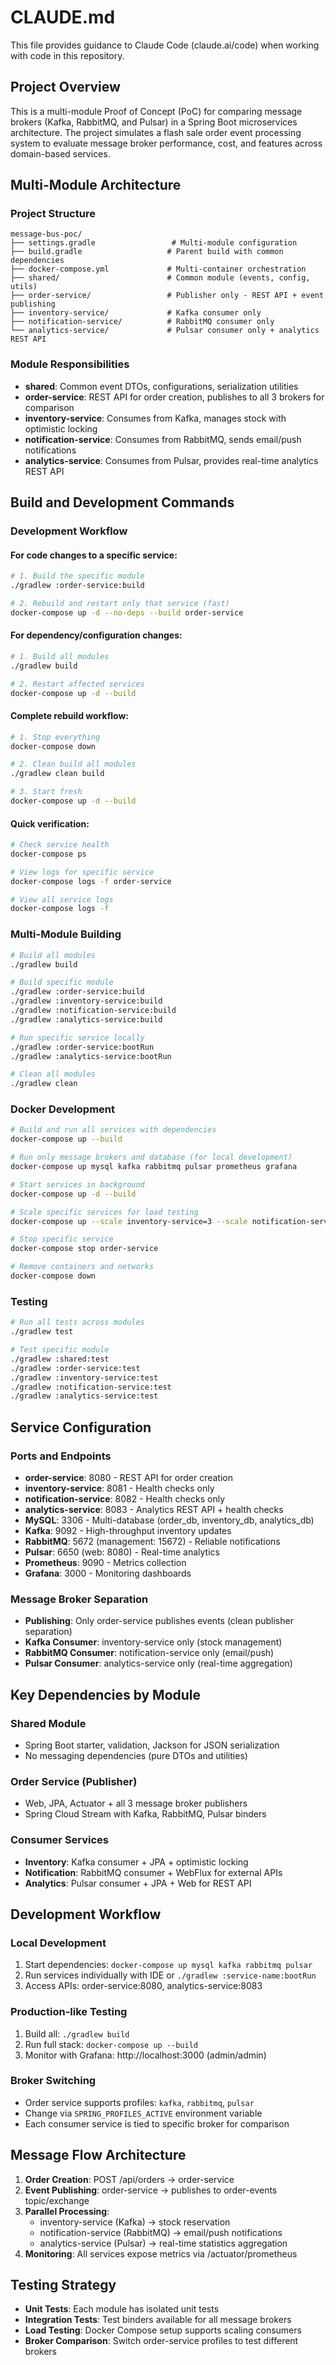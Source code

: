 # CLAUDE.md

This file provides guidance to Claude Code (claude.ai/code) when working with code in this repository.

## Project Overview

This is a multi-module Proof of Concept (PoC) for comparing message brokers (Kafka, RabbitMQ, and Pulsar) in a Spring Boot microservices architecture. The project simulates a flash sale order event processing system to evaluate message broker performance, cost, and features across domain-based services.

## Multi-Module Architecture

### Project Structure
```
message-bus-poc/
├── settings.gradle                 # Multi-module configuration
├── build.gradle                   # Parent build with common dependencies
├── docker-compose.yml             # Multi-container orchestration
├── shared/                        # Common module (events, config, utils)
├── order-service/                 # Publisher only - REST API + event publishing
├── inventory-service/             # Kafka consumer only
├── notification-service/          # RabbitMQ consumer only
└── analytics-service/             # Pulsar consumer only + analytics REST API
```

### Module Responsibilities
- **shared**: Common event DTOs, configurations, serialization utilities
- **order-service**: REST API for order creation, publishes to all 3 brokers for comparison
- **inventory-service**: Consumes from Kafka, manages stock with optimistic locking
- **notification-service**: Consumes from RabbitMQ, sends email/push notifications
- **analytics-service**: Consumes from Pulsar, provides real-time analytics REST API

## Build and Development Commands

### Development Workflow

#### For code changes to a specific service:
```bash
# 1. Build the specific module
./gradlew :order-service:build

# 2. Rebuild and restart only that service (fast)
docker-compose up -d --no-deps --build order-service
```

#### For dependency/configuration changes:
```bash
# 1. Build all modules
./gradlew build

# 2. Restart affected services
docker-compose up -d --build
```

#### Complete rebuild workflow:
```bash
# 1. Stop everything
docker-compose down

# 2. Clean build all modules
./gradlew clean build

# 3. Start fresh
docker-compose up -d --build
```

#### Quick verification:
```bash
# Check service health
docker-compose ps

# View logs for specific service
docker-compose logs -f order-service

# View all service logs
docker-compose logs -f
```

### Multi-Module Building
```bash
# Build all modules
./gradlew build

# Build specific module
./gradlew :order-service:build
./gradlew :inventory-service:build
./gradlew :notification-service:build
./gradlew :analytics-service:build

# Run specific service locally
./gradlew :order-service:bootRun
./gradlew :analytics-service:bootRun

# Clean all modules
./gradlew clean
```

### Docker Development
```bash
# Build and run all services with dependencies
docker-compose up --build

# Run only message brokers and database (for local development)
docker-compose up mysql kafka rabbitmq pulsar prometheus grafana

# Start services in background
docker-compose up -d --build

# Scale specific services for load testing
docker-compose up --scale inventory-service=3 --scale notification-service=2

# Stop specific service
docker-compose stop order-service

# Remove containers and networks
docker-compose down
```

### Testing
```bash
# Run all tests across modules
./gradlew test

# Test specific module
./gradlew :shared:test
./gradlew :order-service:test
./gradlew :inventory-service:test
./gradlew :notification-service:test
./gradlew :analytics-service:test
```

## Service Configuration

### Ports and Endpoints
- **order-service**: 8080 - REST API for order creation
- **inventory-service**: 8081 - Health checks only
- **notification-service**: 8082 - Health checks only  
- **analytics-service**: 8083 - Analytics REST API + health checks
- **MySQL**: 3306 - Multi-database (order_db, inventory_db, analytics_db)
- **Kafka**: 9092 - High-throughput inventory updates
- **RabbitMQ**: 5672 (management: 15672) - Reliable notifications
- **Pulsar**: 6650 (web: 8080) - Real-time analytics
- **Prometheus**: 9090 - Metrics collection
- **Grafana**: 3000 - Monitoring dashboards

### Message Broker Separation
- **Publishing**: Only order-service publishes events (clean publisher separation)
- **Kafka Consumer**: inventory-service only (stock management)
- **RabbitMQ Consumer**: notification-service only (email/push)
- **Pulsar Consumer**: analytics-service only (real-time aggregation)

## Key Dependencies by Module

### Shared Module
- Spring Boot starter, validation, Jackson for JSON serialization
- No messaging dependencies (pure DTOs and utilities)

### Order Service (Publisher)
- Web, JPA, Actuator + all 3 message broker publishers
- Spring Cloud Stream with Kafka, RabbitMQ, Pulsar binders

### Consumer Services
- **Inventory**: Kafka consumer + JPA + optimistic locking
- **Notification**: RabbitMQ consumer + WebFlux for external APIs
- **Analytics**: Pulsar consumer + JPA + Web for REST API

## Development Workflow

### Local Development
1. Start dependencies: `docker-compose up mysql kafka rabbitmq pulsar`
2. Run services individually with IDE or `./gradlew :service-name:bootRun`
3. Access APIs: order-service:8080, analytics-service:8083

### Production-like Testing
1. Build all: `./gradlew build`
2. Run full stack: `docker-compose up --build`
3. Monitor with Grafana: http://localhost:3000 (admin/admin)

### Broker Switching
- Order service supports profiles: `kafka`, `rabbitmq`, `pulsar`
- Change via `SPRING_PROFILES_ACTIVE` environment variable
- Each consumer service is tied to specific broker for comparison

## Message Flow Architecture

1. **Order Creation**: POST /api/orders → order-service
2. **Event Publishing**: order-service → publishes to order-events topic/exchange
3. **Parallel Processing**:
   - inventory-service (Kafka) → stock reservation
   - notification-service (RabbitMQ) → email/push notifications  
   - analytics-service (Pulsar) → real-time statistics aggregation
4. **Monitoring**: All services expose metrics via /actuator/prometheus

## Testing Strategy

- **Unit Tests**: Each module has isolated unit tests
- **Integration Tests**: Test binders available for all message brokers
- **Load Testing**: Docker Compose setup supports scaling consumers
- **Broker Comparison**: Switch order-service profiles to test different brokers